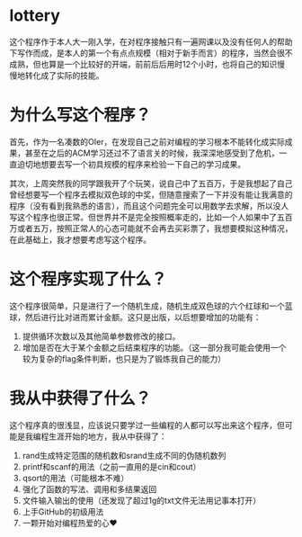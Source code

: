 # lottery
这个程序作于本人大一刚入学，在对程序接触只有一遍网课以及没有任何人的帮助下写作而成，是本人的第一个有点点规模（相对于新手而言）的程序，当然会很不成熟，但也算是一个比较好的开端，前前后后用时12个小时，也将自己的知识慢慢地转化成了实际的技能。
# 为什么写这个程序？
首先，作为一名凑数的OIer，在发现自己之前对编程的学习根本不能转化成实际成果，甚至在之后的ACM学习还过不了语言关的时候，我深深地感受到了危机，一直迫切地想要去写一个初具规模的程序来检验一下自己的学习成果。

其次，上周突然我的同学跟我开了个玩笑，说自己中了五百万，于是我想起了自己曾经想要写一个程序去模拟双色球的中奖，但随意搜索了一下并没有能让我满意的程序（没有看到我熟悉的语言），而且这个问题完全可以用数学去求解，所以没人写这个程序也很正常。但世界并不是完全按照概率走的，比如一个人如果中了五百万或者五万，按照正常人的心态可能就不会再去买彩票了，我想要模拟这种情况，在此基础上，我才想要考虑写这个程序。

# 这个程序实现了什么？
这个程序很简单，只是进行了一个随机生成，随机生成双色球的六个红球和一个蓝球，然后进行比对进而累计金额。这只是出版，以后想要增加的功能有：
1. 提供循环次数以及其他简单参数修改的接口。
2. 增加是否在大于某个金额之后结束程序的功能。（这一部分我可能会使用一个较为复杂的flag条件判断，也只是为了锻炼我自己的能力）

# 我从中获得了什么？
这个程序真的很浅显，应该说只要学过一些编程的人都可以写出来这个程序，但可能是我编程生涯开始的地方，我从中获得了：
1. rand生成特定范围的随机数和srand生成不同的伪随机数列
2. printf和scanf的用法（之前一直用的是cin和cout）
3. qsort的用法（可能根本不难）
4. 强化了函数的写法、调用和多结果返回
5. 文件输入输出的使用（还发现了超过1g的txt文件无法用记事本打开）
6. 上手GitHub的初级用法
7. 一颗开始对编程热爱的心♥
